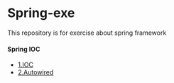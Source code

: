 # Spring-exe
This repository is for exercise about spring framework

#### Spring IOC
 - [1.IOC](https://github.com/chl8263/Spring-exe/blob/master/document/IOC/IOC.md)
 - [2.Autowired](https://github.com/chl8263/Spring-exe/blob/master/document/IOC/IOC-AutoWired.md)
    
